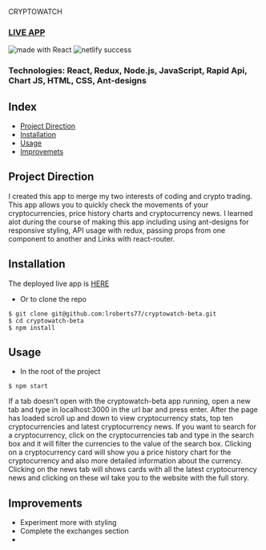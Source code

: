 CRYPTOWATCH

### [LIVE APP](https://cryptowatch-beta.netlify.app/)

<div>
<img src="https://img.shields.io/badge/made%20with-React-green.svg?logo=react&colorA=000000&colorB=be33ff" alt="made with React" />

<img src="https://api.netlify.com/api/v1/badges/f3373dbc-9303-414b-ab00-bfc454dac1a6/deploy-status" alt="netlify success" />
</div>

### Technologies: React, Redux, Node.js, JavaScript, Rapid Api, Chart JS, HTML, CSS, Ant-designs

## Index
* [Project Direction](#Project)
* [Installation](#Install)
* [Usage](#Usage)
* [Improvemets](#Improvements)

## <a name="Project">Project Direction</a>
I created this app to merge my two interests of coding and crypto trading. This app allows you to quickly check the movements of your cryptocurrencies, price history charts and cryptocurrency news. I learned alot during the course of making this app including using ant-designs for responsive styling, API usage with redux, passing props from one component to another and Links with react-router.

## <a name="Install">Installation</a>
The deployed live app is [HERE](https://cryptowatch-beta.netlify.app/)

* Or to clone the repo
```shell
$ git clone git@github.com:lroberts77/cryptowatch-beta.git
$ cd cryptowatch-beta
$ npm install
```

## <a name="Usage">Usage</a>
* In the root of the project
```shell
$ npm start
```
If a tab doesn't open with the cryptowatch-beta app running, open a new tab and type in localhost:3000 in the url bar and press enter. After the page has loaded scroll up and down to view cryptocurrency stats, top ten cryptocurrencies and latest cryptocurrency news. If you want to search for a cryptocurrency, click on the cryptocurrencies tab and type in the search box and it will filter the currencies to the value of the search box. Clicking on a cryptocurrency card will show you a price history chart for the cryptocurrency and also more detailed information about the currency. Clicking on the news tab will shows cards with all the latest cryptocurrency news and clicking on these wil take you to the website with the full story.

## <a name="Improvements">Improvements</a>
* Experiment more with styling
* Complete the exchanges section
* 